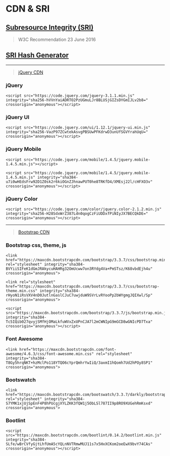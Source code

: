 # CDN & SRI

## [Subresource Integrity (SRI)](https://www.w3.org/TR/SRI/)

> W3C Recommendation 23 June 2016

## [SRI Hash Generator](https://www.srihash.org/)

> 

************************************************************************************************************************************

> [jQuery CDN](https://code.jquery.com/)

### jQuery

```code
<script src="https://code.jquery.com/jquery-3.1.1.min.js" integrity="sha256-hVVnYaiADRTO2PzUGmuLJr8BLUSjGIZsDYGmIJLv2b8=" crossorigin="anonymous"></script>
```

### jQuery UI

```code
<script src="https://code.jquery.com/ui/1.12.1/jquery-ui.min.js" integrity="sha256-VazP97ZCwtekAsvgPBSUwPFKdrwD3unUfSGVYrahUqU=" crossorigin="anonymous"></script>
```

### jQuery Mobile

```code
<script src="https://code.jquery.com/mobile/1.4.5/jquery.mobile-1.4.5.min.js"></script>

<script src="https://code.jquery.com/mobile/1.4.5/jquery.mobile-1.4.5.min.js" integrity="sha384-u7i0wHEdsFrw92D1Z0sk2r6kiOGnZJhnawPUT0he8TRKfD4/XMEsj22l/cHFXO3v" crossorigin="anonymous"></script>
```

### jQuery Color

```code
<script src="https://code.jquery.com/color/jquery.color-2.1.2.min.js" integrity="sha256-H28SdxWrZ387Ldn0qogCzFiUDDxfPiNIyJX7BECQkDE=" crossorigin="anonymous"></script>
```

************************************************************************************************************************************

> [Bootstrap CDN](https://www.bootstrapcdn.com/)

### Bootstrap css, theme, js

```code
<link href="https://maxcdn.bootstrapcdn.com/bootstrap/3.3.7/css/bootstrap.min.css" rel="stylesheet" integrity="sha384-BVYiiSIFeK1dGmJRAkycuHAHRg32OmUcww7on3RYdg4Va+PmSTsz/K68vbdEjh4u" crossorigin="anonymous">

<link rel="stylesheet" href="https://maxcdn.bootstrapcdn.com/bootstrap/3.3.7/css/bootstrap-theme.min.css" integrity="sha384-rHyoN1iRsVXV4nD0JutlnGaslCJuC7uwjduW9SVrLvRYooPp2bWYgmgJQIXwl/Sp" crossorigin="anonymous">

<script src="https://maxcdn.bootstrapcdn.com/bootstrap/3.3.7/js/bootstrap.min.js" integrity="sha384-Tc5IQib027qvyjSMfHjOMaLkfuWVxZxUPnCJA7l2mCWNIpG9mGCD8wGNIcPD7Txa" crossorigin="anonymous"></script>
```
### Font Awesome

```code
<link href="https://maxcdn.bootstrapcdn.com/font-awesome/4.6.3/css/font-awesome.min.css" rel="stylesheet" integrity="sha384-T8Gy5hrqNKT+hzMclPo118YTQO6cYprQmhrYwIiQ/3axmI1hQomh7Ud2hPOy8SP1" crossorigin="anonymous">
```
### Bootswatch

```code
<link href="https://maxcdn.bootstrapcdn.com/bootswatch/3.3.7/darkly/bootstrap.min.css" rel="stylesheet" integrity="sha384-S7YMK1xjUjSpEnF4P8hPUcgjXYLZKK3fQW1j5ObLSl787II9p8RO9XUGehRmKsxd" crossorigin="anonymous">
```
### Bootlint

```code
<script src="https://maxcdn.bootstrapcdn.com/bootlint/0.14.2/bootlint.min.js" integrity="sha384-SLfe/wBrCVfyGjtLhfUmA5cYQLnNVTRmwMUJ11s7x5HxXCKom2oeEwX9bvY74CAs" crossorigin="anonymous"></script>
```


